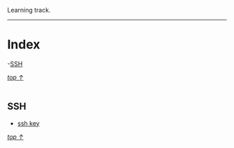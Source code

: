 Learning track.
<br><hr>

# Index

-[SSH](#ssh)


[*top ↑*](#index)
<br><br>

## SSH

- [ssh key](https://github.com/jpmike/learning/tree/master/doc/ssh_key)

[*top ↑*](#index)
<br><br>